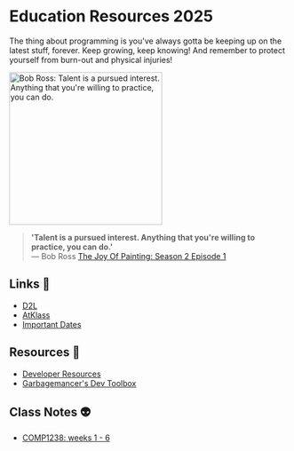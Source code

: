 # Education Resources 2025
The thing about programming is you've always gotta be keeping up on the latest stuff, forever. Keep growing, keep knowing! And remember to protect yourself from burn-out and physical injuries!

<a href="https://youtu.be/GARWowi0QXI?t=766"><img src="https://user-images.githubusercontent.com/52248161/173162491-45d19907-dfa6-4a27-abb1-1df6518482d9.gif" alt="Bob Ross: Talent is a pursued interest. Anything that you're willing to practice, you can do." width="275px"></a>
> **'Talent is a pursued interest. Anything that you're willing to practice, you can do.'**<br>
>   — Bob Ross [The Joy Of Painting: Season 2 Episode 1](https://youtu.be/GARWowi0QXI?t=766)

## Links 🔗
* [D2L](https://learn.georgebrown.ca)
* [AtKlass](https://app.atklass.com)
* [Important Dates](https://www.georgebrown.ca/current-students/important-dates)

## Resources 🎁
* [Developer Resources](dev-resources.md)
* [Garbagemancer's Dev Toolbox](https://garbagemancer.net/dev-resources)

## Class Notes 👽
* [COMP1238: weeks 1 - 6](comp1238.md)
